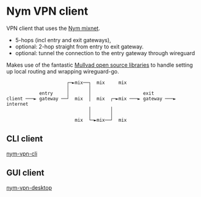 # Nym VPN client

VPN client that uses the [Nym mixnet](https://nymtech.net). 

- 5-hops (incl entry and exit gateways), 
- optional: 2-hop straight from entry to exit gateway.
- optional: tunnel the connection to the entry gateway through wireguard

Makes use of the fantastic [Mullvad open source libraries](https://github.com/mullvad/mullvadvpn-app/) to handle setting up local routing and wrapping wireguard-go.

```
                      ┌─►mix──┐  mix     mix
                      │       │
            entry     │       │                   exit
client ───► gateway ──┘  mix  │  mix  ┌─►mix ───► gateway ───► internet
                              │       │
                              │       │
                         mix  └─►mix──┘  mix
```

## CLI client

[nym-vpn-cli](nym-vpn-cli/README.md)

## GUI client

[nym-vpn-desktop](nym-vpn-desktop/README.md)
